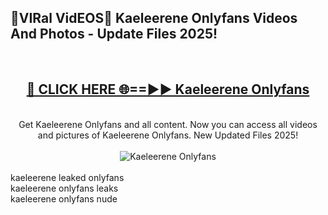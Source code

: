 <h2>🔴VIRal VidEOS🔴 Kaeleerene Onlyfans Videos And Photos - Update Files 2025!</h2>
<br>
<div align="center">
<h2><a href="https://virallinks.top/odZfE0" rel="nofollow">🔴 CLICK HERE 🌐==►► Kaeleerene Onlyfans</a></h2>
<br>
Get Kaeleerene Onlyfans and all content. Now you can access all videos and pictures of Kaeleerene Onlyfans. New Updated Files 2025!
<br>
<br>
<a href="https://virallinks.top/odZfE0" rel="nofollow" data-target="animated-image.originalLink"><img src="https://i.imgur.com/dJHk4Zq.gif)" alt="Kaeleerene Onlyfans" style="max-width: 100%; display: inline-block;" data-target="animated-image.originalImage"></a>
</div>
<br>
kaeleerene leaked onlyfans<br>
kaeleerene onlyfans leaks<br>
kaeleerene onlyfans nude
